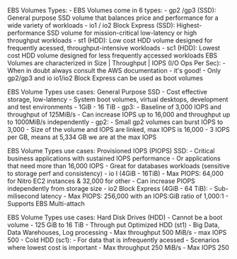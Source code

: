 EBS Volumes Types:
    - EBS Volumes come in 6 types:
        - gp2 /gp3 (SSD): General purpose SSD volume that balances price and performance for a wide variety of workloads
        - io1 / io2 Block Express (SSD): Highest-performance SSD volume for mission-critical low-latency or high throughput workloads
        - st1 (HDD): Low cost HDD volume designed for frequently acessed, throughput-intensive workloads
        - sc1 (HDD): Lowest cost HDD volume designed for less frequently accessed workloads
EBS Volumes are characterized in Size | Throughput | IOPS (I/O Ops Per Sec):
    - When in doubt always consult the AWS documentation - it's good!
    - Only gp2/gp3 and io io1/io2 Block Express can be used as boot volumes


EBS Volume Types use cases:
General Purpose SSD
    - Cost effective storage, low-latency
    - System boot volumes, virtual desktops, development and test environments
    - 1GiB - 16 TiB
    - gp3:
        - Baseline of 3,000 IOPS and throughput of 125MiB/s
        - Can increase IOPS up to 16,000 and throughput up to 1000MiB/s independently
    - gp2:
        - Small gp2 volumes can burst IOPS to 3,000
        - Size of the volume and IOPS are linked, max IOPS is 16,000
        - 3 IOPS per GB, means at 5,334 GB we are at the max IOPS

EBS Volume Types use cases:
Provisioned IOPS (PIOPS) SSD:
    - Critical business applications with sustained IOPS performance
    - Or applications that need more than 16,000 IOPS
    - Great for databases workloads (sensitive to storage perf and consistency)
    - io I (4GiB - 16TiB)
        - Max PIOPS: 64,000 for Nitro EC2 instances & 32,000 for other
        - Can increase PIOPS independently from storage size
    - io2 Block Express (4GiB - 64 TiB):
        - Sub-milisecond latency
        - Max PIOPS: 256,000 with an IOPS:GiB ratio of 1,000:1
    - Supports EBS Multi-attach

EBS Volume Types use cases:
Hard Disk Drives (HDD)
    - Cannot be a boot volume
    - 125 GiB to 16 TiB
    - Through put Optimized HDD (st1)
        - Big Data, Data Warehouses, Log processing
        - Max throughput 500 MiB/s - max IOPS 500
    - Cold HDD (sc1):
        - For data that is infrequently acessed
        - Scenarios where lowest cost is important
        - Max throughput 250 MiB/s - Max IOPS 250